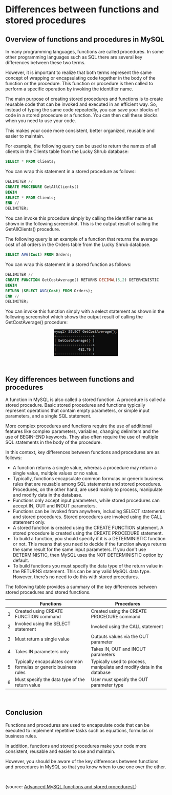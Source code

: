 # Differences between functions and stored procedures

## Overview of functions and procedures in MySQL

In many programming languages, functions are called procedures. In some other programming languages such as SQL there are several key differences between these two terms.  

However, it is important to realize that both terms represent the same concept of wrapping or encapsulating code together in the body of the function or the procedure. This function or procedure is then called to perform a specific operation by invoking the identifier name.

The main purpose of creating stored procedures and functions is to create reusable code that can be invoked and executed in an efficient way. So, instead of typing the same code repeatedly, you can save your blocks of code in a stored procedure or a function. You can then call these blocks when you need to use your code. 

This makes your code more consistent, better organized, reusable and easier to maintain. 

For example, the following query can be used to return the names of all clients in the Clients table from the Lucky Shrub database:

```sql
SELECT * FROM Clients;
```

You can wrap this statement in a stored procedure as follows:

```sql
DELIMITER //
CREATE PROCEDURE GetAllClients()
BEGIN
SELECT * FROM Clients;
END //
DELIMITER;
```

You can invoke this procedure simply by calling the identifier name as shown in the following screenshot. This is the output result of calling the GetAllClients() procedure.

The following query is an example of a function that returns the average cost of all orders in the Orders table from the Lucky Shrub database.

```sql
SELECT AVG(Cost) FROM Orders;
```

You can wrap this statement in a stored function as follows:

```sql
DELIMITER //
CREATE FUNCTION GetCostAverage() RETURNS DECIMAL(5,2) DETERMINISTIC 
BEGIN
RETURN (SELECT AVG(Cost) FROM Orders);
END //
DELIMITER;
```

You can invoke this function simply with a select statement as shown in the following screenshot which shows the output result of calling the GetCostAverage() procedure:

<img src="../images/fp-01.png" alt="fp01" width="200" style="margin-left: auto; margin-right: auto; display: block;"/>

&nbsp;

## Key differences between functions and procedures

A function in MySQL is also called a stored function. A procedure is called a stored procedure. Basic stored procedures and functions typically represent operations that contain empty parameters, or simple input parameters, and a single SQL statement.

More complex procedures and functions require the use of additional features like complex parameters, variables, changing delimiters and the use of BEGIN-END keywords. They also often require the use of multiple SQL statements in the body of the procedure. 

In this context, key differences between functions and procedures are as follows:

- A function returns a single value, whereas a procedure may return a single value, multiple values or no value. 
- Typically, functions encapsulate common formulas or generic business rules that are reusable among SQL statements and stored procedures. Procedures, on the other hand, are used mainly to process, manipulate and modify data in the database.
- Functions only accept input parameters, while stored procedures can accept IN, OUT and INOUT parameters.
- Functions can be invoked from anywhere, including SELECT statements and stored procedures. Stored procedures are invoked using the CALL statement only.   
- A stored function is created using the CREATE FUNCTION statement. A stored procedure is created using the CREATE PROCEDURE statement. 
- To build a function, you should specify if it is a DETERMINISTIC function or not. This means that you need to decide if the function always returns the same result for the same input parameters. If you don't use DETERMINISTIC, then MySQL uses the NOT DETERMINISTIC option by default.     
- To build functions you must specify the data type of the return value in the RETURNS statement. This can be any valid MySQL data type. However, there’s no need to do this with stored procedures. 

The following table provides a summary of the key differences between stored procedures and stored functions.

||Functions|Procedures|
|---|---|---|
| 1 |Created using CREATE FUNCTION command| Created using the CREATE PROCEDURE command| 
| 2 | Invoked using the SELECT statement | Invoked using the CALL statement |
| 3 | Must return a single value | Outputs values via the OUT parameter|
| 4 | Takes IN parameters only | Takes IN, OUT and INOUT parameters |
| 5 | Typically encapsulates common formulas or generic business rules | Typically used to process, manipulate and modify data in the database |
| 6 | Must specify the data type of the return value | User must specify the OUT parameter type| 

&nbsp;

## Conclusion

Functions and procedures are used to encapsulate code that can be executed to implement repetitive tasks such as equations, formulas or business rules.

In addition, functions and stored procedures make your code more consistent, reusable and easier to use and maintain. 

However, you should be aware of the key differences between functions and procedures in MySQL so that you know when to use one over the other.

&nbsp;

(source: [Advanced MySQL functions and stored proceduresL](https://www.coursera.org/learn/advanced-mysql-topics))